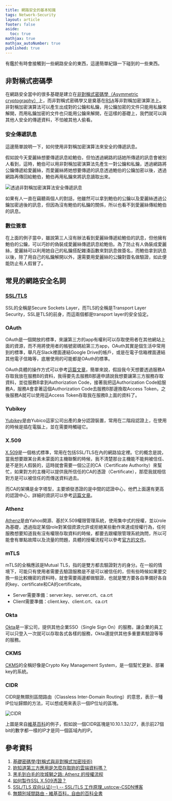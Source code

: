 ```yaml
---
title: 網路安全的基本知識
tags: Network-Security
layout: article
footer: false
aside:
  toc: true
mathjax: true
mathjax_autoNumber: true
published: true
---
```


有鑑於有時會接觸到一些網路安全的東西，這邊簡單紀錄一下碰到的一些東西。

<!--more-->

## 非對稱式密碼學

在網路安全當中的很多基礎是建立在[非對稱式密碼學（Asymmetric cryptography）](https://zh.wikipedia.org/wiki/%E5%85%AC%E5%BC%80%E5%AF%86%E9%92%A5%E5%8A%A0%E5%AF%86)上，而非對稱式密碼學又是奠基在[RSA](https://zh.wikipedia.org/wiki/RSA%E5%8A%A0%E5%AF%86%E6%BC%94%E7%AE%97%E6%B3%95)等非對稱加密演算法上。非對稱加密演算法可以產生出成對的公鑰和私鑰，用公鑰加密的文件只能用私鑰來解開，而用私鑰加密的文件也只能用公鑰來解開，在這樣的基礎上，我們就可以與其他人安全的傳遞資料，不怕被其他人偷看。

### 安全傳遞訊息

這邊簡單說明一下，如何使用非對稱加密演算法來安全的傳遞訊息。

假如說今天愛麗絲想要傳遞訊息給鮑伯，但怕透過網路的話她所傳遞的訊息會被別人看到，這時，鮑伯可以用非對稱加密演算法先產生一對公鑰和私鑰，透過網路將公鑰傳遞給愛麗絲，而愛麗絲將她想要傳遞的訊息透過鮑伯的公鑰加密以後，透過網路再傳回給鮑伯，鮑伯再用私鑰來將訊息讀取出來。

![透過非對稱加密演算法安全傳遞訊息](https://upload.wikimedia.org/wikipedia/commons/thumb/0/03/Public_key_encryption_alice_to_bob.svg/langzh-500px-Public_key_encryption_alice_to_bob.svg.png)

如果有人一直在竊聽兩個人的對話，他雖然可以拿到鮑伯的公鑰以及愛麗絲透過公鑰加密過後的訊息，但因為沒有鮑伯的私鑰的關係，所以也看不到愛麗絲傳給鮑伯的訊息。

### 數位簽章

在上面的例子當中，雖說第三人沒有辦法看到愛麗絲傳遞給鮑伯的訊息，但他擁有鮑伯的公鑰，可以巧妙的偽裝成愛麗絲傳遞訊息給鮑伯。為了防止有人偽裝成愛麗絲，愛麗絲可以利用她自己的私鑰搭配雜湊函數來對訊息做簽名，而鮑伯拿到訊息以後，除了用自己的私鑰解開以外，還需要用愛麗絲的公鑰對簽名做驗證，如此便能防止有人假冒了。

## 常見的網路安全名詞

### [SSL/TLS](https://zh.wikipedia.org/wiki/%E5%82%B3%E8%BC%B8%E5%B1%A4%E5%AE%89%E5%85%A8%E6%80%A7%E5%8D%94%E5%AE%9A)

SSL的全稱是Secure Sockets Layer，而TLS的全稱是Transport Layer Security，SSL是TLS的前身，而這兩個都是transport layer的安全協定。

### OAuth

OAuth是一個開放的標準，來讓第三方的app有權利可以存取使用者在其他網站上面的資源，而不用將使用者的帳號密碼給第三方app，OAuth其實是個生活中常用到的標準，舉凡在Slack裡面連結Google Drive的帳戶，或是在電子信箱裡面連結其他電子信箱等，底層使用的可能都是OAuth的標準。

OAuth具體的操作方式可以參考[這篇文章](https://petertc.medium.com/oauth-2-0-196a5550b668)，簡單來說，假設我今天想要透過服務A存取我放在服務B的資料，我得要先去服務B那邊申請說我想要讓第三方服務存取資料，並從服務B拿到Authorization Code，接著我把這Authorization Code給服務A，服務A會拿著這個Authorization Code去服務B那邊換取Access Token，之後服務A就可以使用這Access Token存取我在服務B上面的資料了。

### Yubikey

[Yubikey](https://zh.wikipedia.org/wiki/YubiKey)是由Yubico這家公司出產的身分認證裝置，常用在二階段認證上，在使用的時候是插在電腦上，並在需要時觸碰它。

### X.509

[X.509](https://zh.wikipedia.org/wiki/X.509)是一個格式標準，常用在包括SSL/TLS在內的網路協定裡。它的概念是說，當我想要跟某台素未蒙面的主機聯繫的時候，我不清楚那台主機能不能夠被信任、是不是別人假裝的，這時就會需要一個公正的CA（Certificate Authority）來幫忙，如果對方的主機可以提供我所信任的CA的憑證（Certificate），那麼我就相信對方是可以被信任的而傳送資料過去。

而CA的架構是金字塔型，主要頒發憑證的是中間的認證中心，他們上面還有更高的認證中心，詳細的資訊可以參考[這篇文章](https://www.imacat.idv.tw/tech/sslcerts.html.zh-tw#sslx509)。

### Athenz

[Athenz](https://github.com/yahoo/athenz)是由Yahoo開源、基於X.509權限管理系統，使用集中式的授權，並以role為基礎，透過指定某個role對某個資源允許或拒絕某些動作來達成授權行為，任何服務想要知道我有沒有權限存取資料的時候，都要去跟權限管理系統詢問，所以可能會有單點故障以及流量的問題，具體的授權流程可以參考[官方的文件](https://github.com/yahoo/athenz/blob/master/docs/auth_flow.md)。

### mTLS

mTLS的全稱應該是Mutual TLS，指的是雙方都去驗證對方的身分。在一般的情境下，可能只有使用者需要去驗證服務是不是可以被信任的，但有些時候如果要交換一些比較機密的資料時，就會需要兩邊都做驗證，也就是雙方要各自準備好各自的key、certificate和CA的certificate。

* Server需要準備：server.key、server.crt、ca.crt
* Client需要準備：client.key、client.crt、ca.crt

### Okta

[Okta](https://en.wikipedia.org/wiki/Okta_(identity_management))是一家公司，提供其他企業SSO（Single Sign On）的服務，讓企業的員工可以只登入一次就可以存取各式各樣的服務，Okta還提供其他多重要素驗證等等的服務。

### CKMS

[CKMS](https://www.cryptomathic.com/products/key-management/crypto-key-management-system)的全稱好像是Crypto Key Management System，是一個幫忙更新、部署key的系統。

### CIDR

CIDR是無類別區間路由（Classless Inter-Domain Routing）的意思，表示一種IP位址歸類的方法，可以想成用來表示一個IP位址的區塊。

![CIDR](https://upload.wikimedia.org/wikipedia/commons/thumb/7/7b/IP_Address_Match.svg/800px-IP_Address_Match.svg.png)

上圖是來自[維基百科](https://zh.wikipedia.org/zh-tw/%E6%97%A0%E7%B1%BB%E5%88%AB%E5%9F%9F%E9%97%B4%E8%B7%AF%E7%94%B1)的例子，假如說一個CIDR區塊是10.10.1.32/27，表示前27個bit的數字都一樣的IP才是同一個區域內的IP。

## 參考資料

1. [基礎密碼學(對稱式與非對稱式加密技術)](https://medium.com/@RiverChan/%E5%9F%BA%E7%A4%8E%E5%AF%86%E7%A2%BC%E5%AD%B8-%E5%B0%8D%E7%A8%B1%E5%BC%8F%E8%88%87%E9%9D%9E%E5%B0%8D%E7%A8%B1%E5%BC%8F%E5%8A%A0%E5%AF%86%E6%8A%80%E8%A1%93-de25fd5fa537)
2. [妳知道第三方應用是怎麼存取妳的雲端資料嗎？](https://petertc.medium.com/oauth-2-0-196a5550b668)
3. [黑毛到白毛的攻城獅之路: Athenz 的授權流程](https://jimwayne.blogspot.com/2019/04/athenz.html)
4. [如何製作SSL X.509憑證？](https://www.imacat.idv.tw/tech/sslcerts.html.zh-tw#sslx509)
5. [SSL/TLS 双向认证(一) -- SSL/TLS 工作原理_ustccw-CSDN博客](https://blog.csdn.net/ustccw/article/details/76691248)
6. [無類別域間路由 - 維基百科，自由的百科全書](https://zh.wikipedia.org/zh-tw/%E6%97%A0%E7%B1%BB%E5%88%AB%E5%9F%9F%E9%97%B4%E8%B7%AF%E7%94%B1)
